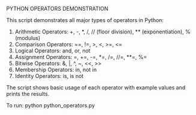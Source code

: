 PYTHON OPERATORS DEMONSTRATION

This script demonstrates all major types of operators in Python:

1. Arithmetic Operators: +, -, *, /, // (floor division), ** (exponentiation), % (modulus)
2. Comparison Operators: ==, !=, >, <, >=, <=
3. Logical Operators: and, or, not
4. Assignment Operators: =, +=, -=, *=, /=, //=, **=, %=
5. Bitwise Operators: &, |, ^, ~, <<, >>
6. Membership Operators: in, not in
7. Identity Operators: is, is not

The script shows basic usage of each operator with example values and prints the results.

To run:
python python_operators.py